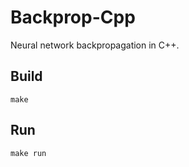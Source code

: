 # Backprop-Cpp
Neural network backpropagation in C++.


## Build
```shell
make
```

## Run
```shell
make run
```